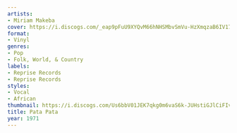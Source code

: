 ```yaml
---
artists:
- Miriam Makeba
cover: https://i.discogs.com/_eap9pFuU9XYQvM66hNHSMbvSmVu-HzXmqzaB6IV178/rs:fit/g:sm/q:90/h:596/w:600/czM6Ly9kaXNjb2dz/LWRhdGFiYXNlLWlt/YWdlcy9SLTY3NTg3/OTctMTU1NzY1ODAw/Mi0zNjMzLmpwZWc.jpeg
format:
- Vinyl
genres:
- Pop
- Folk, World, & Country
labels:
- Reprise Records
- Reprise Records
styles:
- Vocal
- African
thumbnail: https://i.discogs.com/Us6bbV01JEK7qkg0m6vaS6k-JUHstiGJlCiFIvecNBA/rs:fit/g:sm/q:40/h:150/w:150/czM6Ly9kaXNjb2dz/LWRhdGFiYXNlLWlt/YWdlcy9SLTY3NTg3/OTctMTU1NzY1ODAw/Mi0zNjMzLmpwZWc.jpeg
title: Pata Pata
year: 1971
---
```

